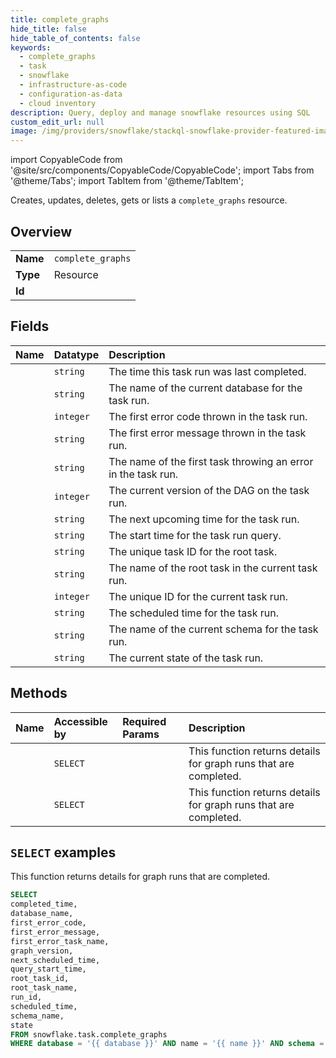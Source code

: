 ```yaml
---
title: complete_graphs
hide_title: false
hide_table_of_contents: false
keywords:
  - complete_graphs
  - task
  - snowflake
  - infrastructure-as-code
  - configuration-as-data
  - cloud inventory
description: Query, deploy and manage snowflake resources using SQL
custom_edit_url: null
image: /img/providers/snowflake/stackql-snowflake-provider-featured-image.png
---
```


import CopyableCode from '@site/src/components/CopyableCode/CopyableCode';
import Tabs from '@theme/Tabs';
import TabItem from '@theme/TabItem';

Creates, updates, deletes, gets or lists a <code>complete_graphs</code> resource.

## Overview
<table><tbody>
<tr><td><b>Name</b></td><td><code>complete_graphs</code></td></tr>
<tr><td><b>Type</b></td><td>Resource</td></tr>
<tr><td><b>Id</b></td><td><CopyableCode code="snowflake.task.complete_graphs" /></td></tr>
</tbody></table>

## Fields
| Name | Datatype | Description |
|:-----|:---------|:------------|
| <CopyableCode code="completed_time" /> | `string` | The time this task run was last completed. |
| <CopyableCode code="database_name" /> | `string` | The name of the current database for the task run. |
| <CopyableCode code="first_error_code" /> | `integer` | The first error code thrown in the task run. |
| <CopyableCode code="first_error_message" /> | `string` | The first error message thrown in the task run. |
| <CopyableCode code="first_error_task_name" /> | `string` | The name of the first task throwing an error in the task run. |
| <CopyableCode code="graph_version" /> | `integer` | The current version of the DAG on the task run. |
| <CopyableCode code="next_scheduled_time" /> | `string` | The next upcoming time for the task run. |
| <CopyableCode code="query_start_time" /> | `string` | The start time for the task run query. |
| <CopyableCode code="root_task_id" /> | `string` | The unique task ID for the root task. |
| <CopyableCode code="root_task_name" /> | `string` | The name of the root task in the current task run. |
| <CopyableCode code="run_id" /> | `integer` | The unique ID for the current task run. |
| <CopyableCode code="scheduled_time" /> | `string` | The scheduled time for the task run. |
| <CopyableCode code="schema_name" /> | `string` | The name of the current schema for the task run. |
| <CopyableCode code="state" /> | `string` | The current state of the task run. |

## Methods
| Name | Accessible by | Required Params | Description |
|:-----|:--------------|:----------------|:------------|
| <CopyableCode code="get_complete_graphs" /> | `SELECT` | <CopyableCode code="database, name, schema, endpoint" /> | This function returns details for graph runs that are completed. |
| <CopyableCode code="get_complete_graphs_deprecated" /> | `SELECT` | <CopyableCode code="database, name, schema, endpoint" /> | This function returns details for graph runs that are completed. |

## `SELECT` examples

This function returns details for graph runs that are completed.


```sql
SELECT
completed_time,
database_name,
first_error_code,
first_error_message,
first_error_task_name,
graph_version,
next_scheduled_time,
query_start_time,
root_task_id,
root_task_name,
run_id,
scheduled_time,
schema_name,
state
FROM snowflake.task.complete_graphs
WHERE database = '{{ database }}' AND name = '{{ name }}' AND schema = '{{ schema }}' AND endpoint = '{{ endpoint }}';
```